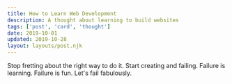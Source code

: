 ```yaml
---
title: How to Learn Web Development
description: A thought about learning to build websites
tags: ['post', 'card', 'thought']
date: 2019-10-01
updated: 2019-10-28
layout: layouts/post.njk
---
```


Stop fretting about the right way to do it. Start creating and failing. Failure is learning. Failure is fun. Let's fail fabulously.

<!END clip>
